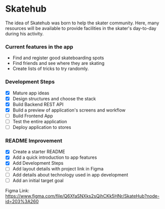 # Skatehub

The idea of Skatehub was born to help the skater community. Here, many resources will be available to provide facilities in the skater's day-to-day during his activity.

### Current features in the app
- Find and register good skateboarding spots
- Find friends and see where they are skating
- Create lists of tricks to try randomly.

### Development Steps
- [x] Mature app ideas
- [x] Design structures and choose the stack
- [x] Build Backend REST API
- [x] Build a preview of application's screens and workflow
- [ ] Build Frontend App
- [ ] Test the entire application
- [ ] Deploy application to stores

### README Improvement
- [x] Create a starter README
- [x] Add a quick introduction to app features
- [x] Add Development Steps
- [ ] Add layout details with project link in Figma
- [ ] Add details about technology used in app development
- [ ] Add an initial target goal

Figma Link: https://www.figma.com/file/Q6XfaSNXks2sQihCKk5HNr/SkateHub?node-id=203%3A260
